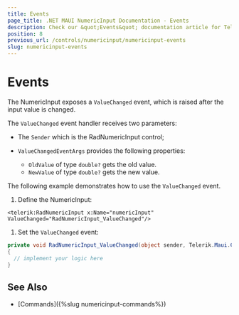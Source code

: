 ```yaml
---
title: Events
page_title: .NET MAUI NumericInput Documentation - Events
description: Check our &quot;Events&quot; documentation article for Telerik NumericInput for .NET MAUI
position: 8
previous_url: /controls/numericinput/numericinput-events
slug: numericinput-events
---
```


# Events

The NumericInput exposes a `ValueChanged` event, which is raised after the input value is changed.

The `ValueChanged` event handler receives two parameters:

* The `Sender` which is the RadNumericInput control;
* `ValueChangedEventArgs` provides the following properties:

	* `OldValue` of type `double?` gets the old value.
	* `NewValue` of type `double?` gets the new value.

The following example demonstrates how to use the `ValueChanged` event.

1. Define the NumericInput:

 ```XAML
<telerik:RadNumericInput x:Name="numericInput" ValueChanged="RadNumericInput_ValueChanged"/>
 ```

1. Set the `ValueChanged` event:

 ```C#
private void RadNumericInput_ValueChanged(object sender, Telerik.Maui.Controls.NumericInput.ValueChangedEventArgs e)
{
   // implement your logic here
}
 ```

## See Also

- [Commands]({%slug numericinput-commands%})
